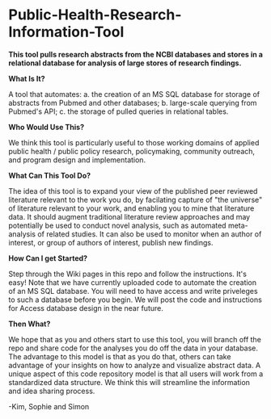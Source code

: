 # Public-Health-Research-Information-Tool

**This tool pulls research abstracts from the NCBI databases and stores in a relational database for analysis of large stores of research findings.**

**What Is It?** 

A tool that automates: a. the creation of an MS SQL database for storage of abstracts from Pubmed and other databases; b. large-scale querying from Pubmed's API; c. the storage of pulled queries in relational tables.

**Who Would Use This?** 

We think this tool is particularly useful to those working domains of applied public health / public policy research, policymaking, community outreach, and program design and implementation.  

**What Can This Tool Do?** 

The idea of this tool is to expand your view of the published peer reviewed literature relevant to the work you do, by facilating capture of "the universe" of literature relevant to your work, and enabling you to mine that literature data.  It should augment traditional literature review approaches and may potentially be used to conduct novel analysis, such as automated meta-analysis of related studies.  It can also be used to monitor when an author of interest, or group of authors of interest, publish new findings. 

**How Can I get Started?**  

Step through the Wiki pages in this repo and follow the instructions.  It's easy! Note that we have currently uploaded code to automate the creation of an MS SQL database.  You will need to have access and write priveleges to such a database before you begin. We will post the code and instructions for Access database design in the near future. 

**Then What?** 

We hope that as you and others start to use this tool, you will branch off the repo and share code for the analyses you do off the data in your database.  The advantage to this model is that as you do that, others can take advantage of your insights on how to analyze and visualize abstract data. A unique aspect of this code repository model is that all users will work from a standardized data structure.  We think this will streamline the information and idea sharing process. 

-Kim, Sophie and Simon
